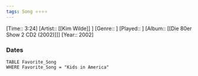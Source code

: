 ```yaml
---
tags: Song ⭐⭐⭐⭐ 
---
```

[Time:: 3:24]
[Artist:: [[Kim Wilde]] ]
[Genre:: ]
[Played:: ]
[Album:: [[Die 80er Show 2 CD2 (2002)]]]
[Year:: 2002]
### Dates
````dataview
TABLE Favorite_Song
WHERE Favorite_Song = "Kids in America"
````